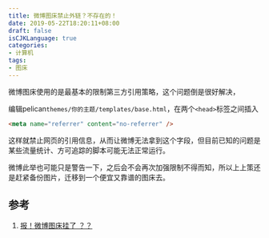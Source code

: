 ```yaml
---
title: 微博图床禁止外链？不存在的！
date: 2019-05-22T18:20:11+08:00
draft: false
isCJKLanguage: true
categories:
- 计算机
tags:
- 图床
---
```



微博图床使用的是最基本的限制第三方引用策略，这个问题倒是很好解决，

编辑pelican`themes/你的主题/templates/base.html`，在两个`<head>`标签之间插入

```html
<meta name="referrer" content="no-referrer" />
```

这样就禁止网页的引用信息，从而让微博无法拿到这个字段，但目前已知的问题是某些流量统计、方可追踪的脚本可能无法正常运行。



微博此举也可能只是警告一下，之后会不会再次加强限制不得而知，所以上上策还是赶紧备份图片，迁移到一个便宜又靠谱的图床去。



## 参考

1. [报！微博图床挂了 ？？](<https://www.v2ex.com/t/557844>)